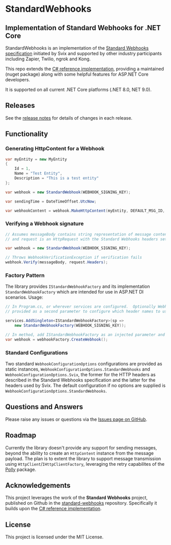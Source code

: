 # StandardWebhooks

## Implementation of Standard Webhooks for .NET Core

StandardWebhooks is an implementation of the [Standard Webhooks specification](https://github.com/standard-webhooks/standard-webhooks/blob/main/spec/standard-webhooks.md)
initiated by Svix and supported by other industry participants including Zapier, Twilio, ngrok and Kong.

This repo extends the [C# reference implementation](https://github.com/standard-webhooks/standard-webhooks/tree/main/libraries/csharp),
providing a maintained (nuget package) along with some helpful features for ASP.NET Core developers.

It is supported on all current .NET Core platforms (.NET 8.0, NET 9.0).

## Releases

See the [release notes](doc/releases.md) for details of changes in each release.

## Functionality

### Generating HttpContent for a Webhook
```csharp
var myEntity = new MyEntity
{
    Id = 1,
    Name = "Test Entity",
    Description = "This is a test entity"
};

var webhook = new StandardWebhook(WEBHOOK_SIGNING_KEY);

var sendingTime = DateTimeOffset.UtcNow;

var webhookContent = webhook.MakeHttpContent(myEntity, DEFAULT_MSG_ID, sendingTime);
```

### Verifying a Webhook signature
```csharp
// Assumes messageBody contains string representation of message content
// and request is an HttpRequest with the Standard Webhooks headers set

var webhook = new StandardWebhook(WEBHOOK_SIGNING_KEY);

// Throws WebhookVerificationException if verification fails
webhook.Verify(messageBody, request.Headers);
```

### Factory Pattern
The library provides `IStandardWebhookFactory` and its implementation `StandardWebhookFactory`
which are intended for use in ASP.NET DI scenarios.  Usage:
```csharp
// In Program.cs, or wherever services are configured.  Optionally WebhookConfigurationOptions can be
// provided as a second parameter to configure which header names to use.

services.AddSingleton<IStandardWebhookFactory>(sp =>
    new StandardWebhookFactory(WEBHOOK_SIGNING_KEY));

// In method, add IStandardWebhookFactory as an injected parameter and then:
var webhook = webhookFactory.CreateWebhook();
```

### Standard Configurations
Two standard `WebhookConfigurationOptions` configurations are provided as static instances, `WebhookConfigurationOptions.StandardWebhooks` and
`WebhookConfigurationOptions.Svix`, the former for the HTTP headers as described in the Standard Webhooks specification and
the latter for the headers used by Svix. The default configuration if no options are supplied is `WebhookConfigurationOptions.StandardWebhooks`.

## Questions and Answers
Please raise any issues or questions via the [Issues page on GitHub](https://github.com/codefactors/StandardWebhooks/issues).

## Roadmap
Currently the library doesn't provide any support for sending messages, beyond the ability to create an `HttpContent` instance
from the message payload. The plan is to extent the library to support message transmission using `HttpClient`/`IHttpClientFactory`,
leveraging the retry capabilites of the [Polly](https://github.com/App-vNext/Polly) package.

## Acknowledgements

This project leverages the work of the **Standard Webhooks** project, published on Github in the [standard-webhooks](https://github.com/standard-webhooks/standard-webhooks) repository.
Specifically it builds upon the [C# reference implementation](https://github.com/standard-webhooks/standard-webhooks/tree/main/libraries/csharp).

## License
This project is licensed under the MIT License.
